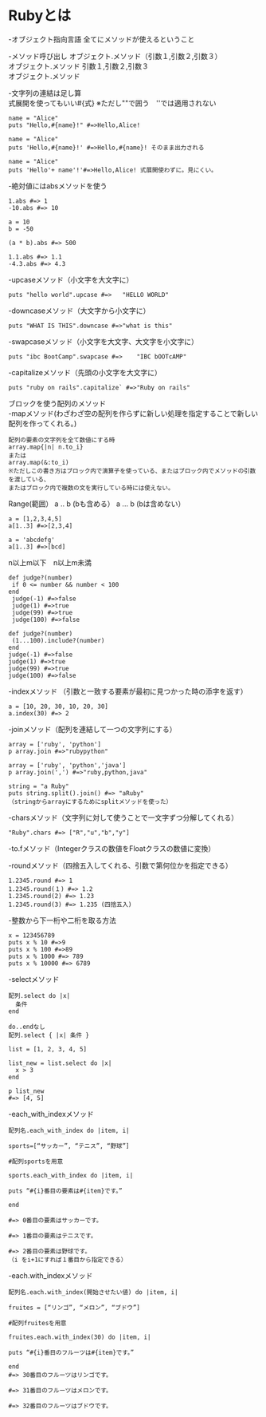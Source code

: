# Rubyとは　

-オブジェクト指向言語
全てにメソッドが使えるということ  


-メソッド呼び出し
オブジェクト.メソッド（引数１,引数２,引数３）  
オブジェクト.メソッド 引数１,引数２,引数３  
オブジェクト.メソッド

-文字列の連結は足し算<br>
式展開を使ってもいい#{式} ※ただし""で囲う　''では適用されない
```
name = "Alice" 
puts "Hello,#{name}!" #=>Hello,Alice!
```
```
name = "Alice" 
puts 'Hello,#{name}!' #=>Hello,#{name}! そのまま出力される
```
```
name = "Alice" 
puts 'Hello'+ name'!'#=>Hello,Alice! 式展開使わずに。見にくい。
```
-絶対値にはabsメソッドを使う
```
1.abs #=> 1
-10.abs #=> 10

a = 10
b = -50

(a * b).abs #=> 500

1.1.abs #=> 1.1
-4.3.abs #=> 4.3
```
-upcaseメソッド（小文字を大文字に）
```
puts "hello world".upcase #=>	"HELLO WORLD"
```
-downcaseメソッド（大文字から小文字に）
```
puts "WHAT IS THIS".downcase #=>"what is this"
```
-swapcaseメソッド（小文字を大文字、大文字を小文字に）
```
puts "ibc BootCamp".swapcase #=>	"IBC bOOTcAMP"
```
-capitalizeメソッド（先頭の小文字を大文字に）
```
puts "ruby on rails".capitalize` #=>"Ruby on rails"
```
ブロックを使う配列のメソッド<br>
-mapメソッド(わざわざ空の配列を作らずに新しい処理を指定することで新しい配列を作ってくれる。)
```
配列の要素の文字列を全て数値にする時
array.map{|n| n.to_i}
または
array.map(&:to_i)
※ただしこの書き方はブロック内で演算子を使っている、またはブロック内でメソッドの引数を渡している、
またはブロック内で複数の文を実行している時には使えない。
```
Range(範囲）
a .. b (bも含める）
a ... b (bは含めない）
```
a = [1,2,3,4,5]
a[1..3] #=>[2,3,4]

a = 'abcdefg'
a[1..3] #=>[bcd]
```
n以上m以下　n以上m未満
```関係演算子を使うバージョン
def judge?(number)
 if 0 <= number && number < 100
end
 judge(-1) #=>false
 judge(1) #=>true
 judge(99) #=>true
 judge(100) #=>false
 ```
 ```Rangeを使うバージョン(見やすい！）
 def judge?(number)
  (1...100).include?(number)
 end
 judge(-1) #=>false
 judge(1) #=>true
 judge(99) #=>true
 judge(100) #=>false
 ```
-indexメソッド
（引数と一致する要素が最初に見つかった時の添字を返す）
```
a = [10, 20, 30, 10, 20, 30]
a.index(30) #=> 2
```
-joinメソッド（配列を連結して一つの文字列にする）
```
array = ['ruby', 'python']
p array.join #=>"rubypython"
```
```区切り文字も指定できる
array = ['ruby', 'python','java']
p array.join(',') #=>"ruby,python,java"
```
```
string = "a Ruby"
puts string.split().join() #=> "aRuby"
（stringからarrayにするためにsplitメソッドを使った）
```
-charsメソッド（文字列に対して使うことで一文字ずつ分解してくれる）
```
"Ruby".chars #=> ["R","u","b","y"]
```
-to.fメソッド（Integerクラスの数値をFloatクラスの数値に変換）<br>

-roundメソッド（四捨五入してくれる、引数で第何位かを指定できる）
```
1.2345.round #=> 1
1.2345.round(１) #=> 1.2
1.2345.round(2) #=> 1.23
1.2345.round(3) #=> 1.235 (四捨五入)
```
-整数から下一桁や二桁を取る方法
```
x = 123456789
puts x % 10 #=>9
puts x % 100 #=>89
puts x % 1000 #=> 789
puts x % 10000 #=> 6789
```
-selectメソッド
```
配列.select do |x|
  条件
end
 
do..endなし
配列.select { |x| 条件 }
```
```
list = [1, 2, 3, 4, 5]
 
list_new = list.select do |x|
  x > 3
end
 
p list_new
#=> [4, 5]
```
-each_with_indexメソッド

```
配列名.each_with_index do |item, i|
```
```
sports=[“サッカー”, “テニス”, “野球”]

#配列sportsを用意

sports.each_with_index do |item, i|

puts “#{i}番目の要素は#{item}です。”

end

#=> 0番目の要素はサッカーです。

#=> 1番目の要素はテニスです。

#=> 2番目の要素は野球です。
（i をi+1にすれば１番目から指定できる）
```
-each.with_indexメソッド
```
配列名.each.with_index(開始させたい値) do |item, i|
```
```
fruites = [“リンゴ”, “メロン”, “ブドウ”]

#配列fruitesを用意

fruites.each.with_index(30) do |item, i|

puts “#{i}番目のフルーツは#{item}です。”

end
#=> 30番目のフルーツはリンゴです。

#=> 31番目のフルーツはメロンです。

#=> 32番目のフルーツはブドウです。
```
